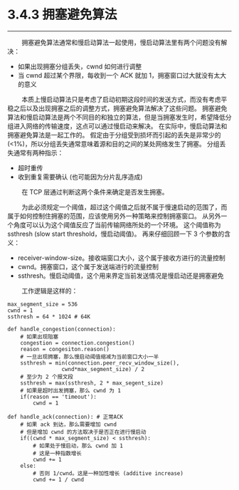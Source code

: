 # 3.4.3 拥塞避免算法
***

&emsp;&emsp;
拥塞避免算法通常和慢启动算法一起使用，慢启动算法里有两个问题没有解决：

+ 如果出现拥塞分组丢失，cwnd 如何进行调整
+ 当 cwnd 超过某个界限，每收到一个 ACK 就加 1，拥塞窗口过大就没有太大的意义

&emsp;&emsp;
本质上慢启动算法只是考虑了启动初期这段时间的发送方式，而没有考虑平稳之后以及出现拥塞之后的调整方式，拥塞避免算法解决了这些问题。 
拥塞避免算法和慢启动算法是两个不同目的和独立的算法，但是当拥塞发生时，希望降低分组进入网络的传输速度，这点可以通过慢启动来解决。
在实际中，慢启动算法和拥塞避免算法是一起工作的。
假定由于分组受到损坏而引起的丢失是非常少的 (\<1%)，所以分组丢失通常意味着源和目的之间的某处网络发生了拥塞。
分组丢失通常有两种指示：

+ 超时重传
+ 收到重复需要确认 (也可能因为分片乱序造成)

&emsp;&emsp;
在 TCP 层通过判断这两个条件来确定是否发生拥塞。

&emsp;&emsp;
为此必须规定一个阈值，超过这个阈值之后就不属于慢速启动的范围了，而属于如何控制住拥塞的范围，应该使用另外一种策略来控制拥塞窗口。
从另外一个角度可以认为这个阈值反应了当前传输网络所处的一个环境。
这个阈值称为 ssthresh (slow start threshold，慢启动阈值)。
再来仔细回顾一下 3 个参数的含义：

+ receiver-window-size。接收端窗口大小，这个属于接收方进行的流量控制
+ cwnd。拥塞窗口，这个属于发送端进行的流量控制
+ ssthresh。慢启动阈值，这个用来界定当前发送情况是慢启动还是拥塞避免

&emsp;&emsp;
工作逻辑是这样的：
    
    max_segment_size = 536
    cwnd = 1
    ssthresh = 64 * 1024 # 64K
    
    def handle_congestion(connection):
        # 如果出现阻塞
        congestion = connection.congestion()
        reason = congesiton.reason()
        # 一旦出现拥塞，那么慢启动阈值缩减为当前窗口大小一半
        ssthresh = min(connection.peer_recv_window_size(),
                     cwnd*max_segment_size) / 2
        # 至少为 2 个报文段
        ssthresh = max(ssthresh, 2 * max_segent_size)
        # 如果是超时出发拥塞，那么 cwnd 为 1
        if(reason == 'timeout'):
            cwnd = 1
    
    def handle_ack(connection): # 正常ACK
        # 如果 ack 到达，那么需要增加 cwnd
        # 但是增加 cwnd 的方法取决于是否正在进行慢启动
        if((cwnd * max_segment_size) < ssthresh):
            # 如果处于慢启动，那么 cwnd 加 1
            # 这是一种指数增长
            cwnd += 1
        else:
            # 否则 1/cwnd。这是一种加性增长 (additive increase)
            cwnd += 1 / cwnd